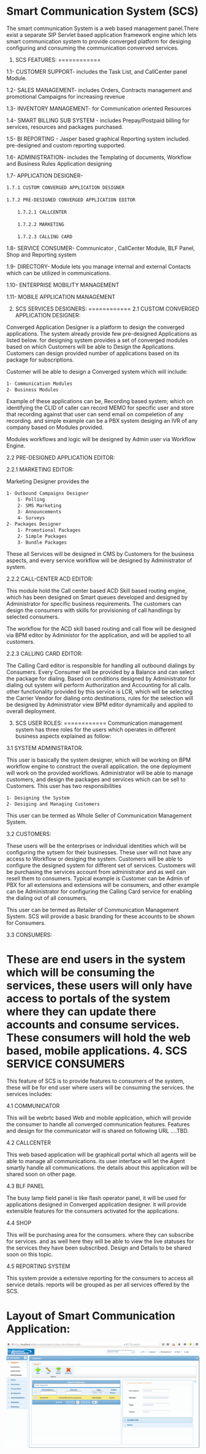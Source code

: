 # Smart Communication System (SCS)

The smart communication System is a web based management panel.There exist a separate SIP Servlet based application framework engine which lets smart communication system to provide converged platform for desiging configuring and consuming the communication converved services. 

1. SCS FEATURES:
============

1.1- CUSTOMER SUPPORT- includes the Task List, and CallCenter panel Module.

1.2- SALES MANAGEMENT-  includes Orders, Contracts management and promotional Campaigns for increasing revenue

1.3- INVENTORY MANAGEMENT- for Communication oriented Resources

1.4- SMART BILLING SUB SYSTEM - includes Prepay/Postpaid billing for services, resources and packages purchased.

1.5- BI REPORTING - Jasper based graphical Reporting system included. pre-designed and custom reporting supported.

1.6- ADMINISTRATION-  includes the Templating of documents, Workflow and Business Rules Application designing

1.7- APPLICATION DESIGNER- 

    1.7.1 CUSTOM CONVERGED APPLICATION DESIGNER
    
    1.7.2 PRE-DESIGNED CONVERGED APPLICATION EDITOR
    
        1.7.2.1 CALLCENTER
        
        1.7.2.2 MARKETING
        
        1.7.2.3 CALLING CARD

1.8- SERVICE CONSUMER- Communicator , CallCenter Module, BLF Panel, Shop and Reporting system

1.9- DIRECTORY-  Module lets you manage internal and external Contacts which can be utilized in communications.

1.10- ENTERPRISE MOBILITY MANAGEMENT 

1.11- MOBILE APPLICATION MANAGEMENT


2. SCS SERVICES DESIGNERS:
============
2.1 CUSTOM CONVERGED APPLICATION DESIGNER:
    
Converged Application Designer is a platform to design the converged applications. The system already provide few pre-designed Applications as listed below. for designing system provides a set of converged modules based on which Customers will be able to Design the Applications. Customers can design provided number of applications based on its package for subscriptions. 

Customer will be able to design a Converged system which will include:

    1- Communication Modules
    2- Business Modules 

Example of these applications can be, Recording based system; which on identifying the CLID of caller can record MEMO for specific user and store that recording against that user can send email on compeletion of any recording. and simple example can be a PBX system desiging an IVR of any company based on Modules provided. 

Modules workflows and logic will be designed by Admin user via Workflow Engine. 

2.2 PRE-DESIGNED APPLICATION EDITOR:

2.2.1 MARKETING EDITOR:

Marketing Designer provides the 
    
    1- Outbound Campaigns Designer
        1- Polling
        2- SMS Marketing
        3- Announcements
        4- Surveys
    2- Packages Designer
        1- Promotional Packages
        2- Simple Packages
        3- Bundle Packages
        
These all Services will be designed in CMS by Customers for the business aspects, and every service workflow will be designed by Administrator of system. 


2.2.2 CALL-CENTER ACD EDITOR:

This module hold the Call center based ACD Skill based routing engine, which has been designed on Smart queues developed and designed by Administrator for specific business requirements. The customers can design the consumers with skills for provisioning of call handlings by selected consumers. 

The workflow for the ACD skill based routing and call flow will be designed via BPM editor by Administor for the application, and will be applied to all customers. 

2.2.3 CALLING CARD EDITOR:

The Calling Card editor is responsible for handling all outbound dialings by Consumers. Every Consumer will be provided by a Balance and can select the package for dialing. Based on conditions designed by Administrator for dialing out system will perform Authorization and Accounting for all calls. other functionality provided by this service is LCR, which will be selecting the Carrier Vendor for dialing onto destinations, rules for the selection will be designed by Administrator view BPM editor dynamically and applied to overall deployment. 

3. SCS USER ROLES:
============
Communication management system has three roles for the users which operates in different business aspects explained as follow:

3.1 SYSTEM ADMINISTRATOR. 

This user is basically the system designer, which will be working on BPM workflow engine to construct the overall application. the one deployment will work on the provided workflows. Administrator will be able to manage customers, and design the packages and services which can be sell to Customers. This user has two responsibilities 

    1- Designing the System
    2- Desiging and Managing Customers
This user can be termed as Whole Seller of Communication Management System.

3.2 CUSTOMERS:

These users will be the enterprises or individual identities which will be configuring the sytsem for their businesses. These user will not have any access to Workflow or desiging the system. Customers will be able to configure the designed system for different set of services. Customers will be purchasing the services account from administrator and as well can resell them to consumers. Typical example is Customer can be Admin of PBX for all extensions and extensions will be consumers, and other example can be Administrator for configuring the Calling Card service for enabling the dialing out of all consumers. 

This user can be termed as Retailer of Communication Management System. SCS will provide a basic branding for these accounts to be shown for Consumers. 

3.3 CONSUMERS:

These are end users in the system which will be consuming the services, these users will only have access to portals of the system where they can update there accounts and consume services. These consumers will hold the web based, mobile applications. 
4. SCS SERVICE CONSUMERS
============
This feature of SCS is to provide features to consumers of the system, these will be for end user where users will be consuming the services. the services includes:

4.1 COMMUNICATOR

This will be webrtc based Web and mobile application, which will provide the consumer to handle all converged communication features. Features and design for the communicator will is shared on following URL ....TBD.

4.2 CALLCENTER 

This web based application will be graphicall portal which all agents will be able to manage all communications. its user interface will let the Agent smartly handle all communications. the details about this application will be shared soon on other page. 

4.3 BLF PANEL

The busy lamp field panel is like flash operator panel, it will be used for applications designed in Converged application designer. it will provide extensible features for the consumers activated for the applications. 

4.4 SHOP

This will be purchasing area for the consumers. where they can subscribe for services. and as well here they will be able to view the live statuses for the services they have been subscribed. Design and Details to be shared soon on this topic.

4.5 REPORTING SYSTEM

This system provide a extensive reporting for the consumers to access all service details. reports will be grouped as per all services offered by the SCS.

# Layout of Smart Communication Application:

![](https://github.com/Contourdynamics/smartcommunication/blob/master/Layout/Layout-SmartCommunication.png)
